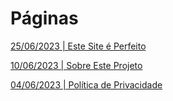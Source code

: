 # Páginas

[25/06/2023 | Este Site é Perfeito](https://jefbecker.neocities.org/pages/este_site_e_perfeito)

[10/06/2023 | Sobre Este Projeto](https://jefbecker.neocities.org/pages/about)

[04/06/2023 | Política de Privacidade](https://jefbecker.neocities.org/pages/privacy)
